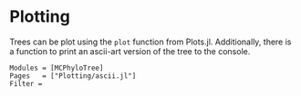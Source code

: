 # Plotting

Trees can be plot using the `plot` function from Plots.jl. Additionally,
there is a function to print an ascii-art version of the tree to the console.

```@autodocs
Modules = [MCPhyloTree]
Pages   = ["Plotting/ascii.jl"]
Filter =
```
